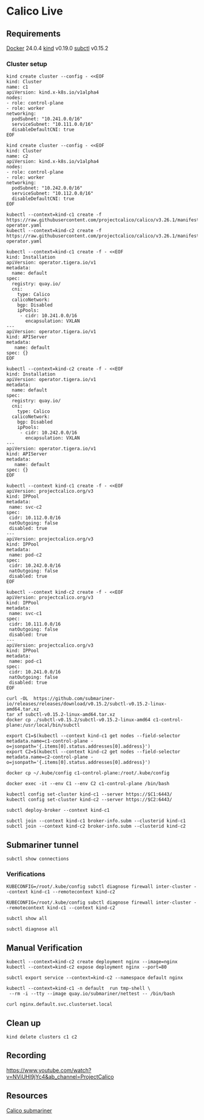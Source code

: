 # Calico Live

## Requirements
[Docker](https://docs.docker.com/engine/install/) 24.0.4
[kind](https://kind.sigs.k8s.io/docs/user/quick-start/) v0.19.0
[subctl](https://submariner.io/operations/deployment/subctl/#installing-specific-versions) v0.15.2

### Cluster setup


```
kind create cluster --config - <<EOF
kind: Cluster
name: c1
apiVersion: kind.x-k8s.io/v1alpha4
nodes:
- role: control-plane
- role: worker
networking:
  podSubnet: "10.241.0.0/16"
  serviceSubnet: "10.111.0.0/16"
  disableDefaultCNI: true
EOF

kind create cluster --config - <<EOF
kind: Cluster
name: c2
apiVersion: kind.x-k8s.io/v1alpha4
nodes:
- role: control-plane
- role: worker
networking:
  podSubnet: "10.242.0.0/16"
  serviceSubnet: "10.112.0.0/16"
  disableDefaultCNI: true
EOF
```

```
kubectl --context=kind-c1 create -f https://raw.githubusercontent.com/projectcalico/calico/v3.26.1/manifests/tigera-operator.yaml
kubectl --context=kind-c2 create -f https://raw.githubusercontent.com/projectcalico/calico/v3.26.1/manifests/tigera-operator.yaml
```

```
kubectl --context=kind-c1 create -f - <<EOF
kind: Installation
apiVersion: operator.tigera.io/v1
metadata:
  name: default
spec:
  registry: quay.io/
  cni:
    type: Calico
  calicoNetwork:
    bgp: Disabled
    ipPools:
     - cidr: 10.241.0.0/16
       encapsulation: VXLAN
---
apiVersion: operator.tigera.io/v1
kind: APIServer
metadata:
   name: default
spec: {}
EOF
```

```
kubectl --context=kind-c2 create -f - <<EOF
kind: Installation
apiVersion: operator.tigera.io/v1
metadata:
  name: default
spec:
  registry: quay.io/
  cni:
    type: Calico
  calicoNetwork:
    bgp: Disabled
    ipPools:
     - cidr: 10.242.0.0/16
       encapsulation: VXLAN
---
apiVersion: operator.tigera.io/v1
kind: APIServer
metadata:
   name: default
spec: {}
EOF
```

```
kubectl --context kind-c1 create -f - <<EOF
apiVersion: projectcalico.org/v3
kind: IPPool
metadata:
 name: svc-c2
spec:
 cidr: 10.112.0.0/16
 natOutgoing: false
 disabled: true
---
apiVersion: projectcalico.org/v3
kind: IPPool
metadata:
 name: pod-c2
spec:
 cidr: 10.242.0.0/16
 natOutgoing: false
 disabled: true
EOF
```

```
kubectl --context kind-c2 create -f - <<EOF
apiVersion: projectcalico.org/v3
kind: IPPool
metadata:
 name: svc-c1
spec:
 cidr: 10.111.0.0/16
 natOutgoing: false
 disabled: true
---
apiVersion: projectcalico.org/v3
kind: IPPool
metadata:
 name: pod-c1
spec:
 cidr: 10.241.0.0/16
 natOutgoing: false
 disabled: true
EOF
```

```
curl -OL  https://github.com/submariner-io/releases/releases/download/v0.15.2/subctl-v0.15.2-linux-amd64.tar.xz
tar xf subctl-v0.15.2-linux-amd64.tar.xz
docker cp ./subctl-v0.15.2/subctl-v0.15.2-linux-amd64 c1-control-plane:/usr/local/bin/subctl
```

```
export C1=$(kubectl --context kind-c1 get nodes --field-selector metadata.name=c1-control-plane -o=jsonpath='{.items[0].status.addresses[0].address}') 
export C2=$(kubectl --context kind-c2 get nodes --field-selector metadata.name=c2-control-plane -o=jsonpath='{.items[0].status.addresses[0].address}') 

docker cp ~/.kube/config c1-control-plane:/root/.kube/config

docker exec -it --env C1 --env C2 c1-control-plane /bin/bash 
```

```
kubectl config set-cluster kind-c1 --server https://$C1:6443/
kubectl config set-cluster kind-c2 --server https://$C2:6443/
```


```
subctl deploy-broker --context kind-c1 
```

```
subctl join --context kind-c1 broker-info.subm --clusterid kind-c1
subctl join --context kind-c2 broker-info.subm --clusterid kind-c2
```


## Submariner tunnel

```
subctl show connections
```

### Verifications

```
KUBECONFIG=/root/.kube/config subctl diagnose firewall inter-cluster --context kind-c1 --remotecontext kind-c2
```

```
KUBECONFIG=/root/.kube/config subctl diagnose firewall inter-cluster --remotecontext kind-c1 --context kind-c2
```

```
subctl show all
```

```
subctl diagnose all
```

## Manual Verification


```
kubectl --context=kind-c2 create deployment nginx --image=nginx
kubectl --context=kind-c2 expose deployment nginx --port=80
```

```
subctl export service --context=kind-c2 --namespace default nginx
```

```
kubectl --context=kind-c1 -n default  run tmp-shell \
 --rm -i --tty --image quay.io/submariner/nettest -- /bin/bash
```

```
curl nginx.default.svc.clusterset.local
```


## Clean up

```
kind delete clusters c1 c2
```

## Recording
https://www.youtube.com/watch?v=NViUHl9jYc4&ab_channel=ProjectCalico

## Resources
[Calico submariner](https://www.tigera.io/blog/calico-and-submariner-integration-a-hands-on-walkthrough/)